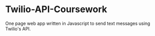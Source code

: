 # Twilio-API-Coursework
One page web app written in Javascript to send text messages using Twilio's API.
